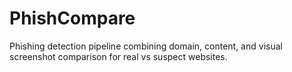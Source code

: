 # PhishCompare
Phishing detection pipeline combining domain, content, and visual screenshot comparison for real vs suspect websites.
